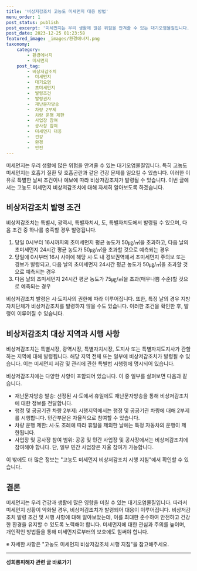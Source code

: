 ```yaml
---
title: '비상저감조치 고농도 미세먼지 대응 방법'
menu_order: 1
post_status: publish
post_excerpt: '미세먼지는 우리 생활에 많은 위험을 안겨줄 수 있는 대기오염물질입니다. 특히 고농도 미세먼지는 호흡기 질환 및 호흡곤란과 같은 건강 문제를 일으킬 수 있습니다. 이러한 이유로 특별한 날씨 조건이나 예보에 따라 비상저감조치가 발령될 수 있습니다. 이번 글에서는 고농도 미세먼지 비상저감조치에 대해 자세히 알아보도록 하겠습니다.'
post_date: 2023-12-25 01:23:58
featured_image: _images/환경에너지.png
taxonomy:
    category:
        - 환경에너지
        - 미세먼지
    post_tag:
        - 비상저감조치
        -  미세먼지
        -  대기오염
        -  초미세먼지
        -  발령조건
        -  발령권자
        -  재난문자방송
        -  차량 2부제
        -  차량 운행 제한
        -  사업장 참여
        -  공사장 참여
        -  미세먼지 대응
        -  건강
        -  환경
        -  안전
---
```



미세먼지는 우리 생활에 많은 위험을 안겨줄 수 있는 대기오염물질입니다. 특히 고농도 미세먼지는 호흡기 질환 및 호흡곤란과 같은 건강 문제를 일으킬 수 있습니다. 이러한 이유로 특별한 날씨 조건이나 예보에 따라 비상저감조치가 발령될 수 있습니다. 이번 글에서는 고농도 미세먼지 비상저감조치에 대해 자세히 알아보도록 하겠습니다.

## 비상저감조치 발령 조건
비상저감조치는 특별시, 광역시, 특별자치시, 도, 특별자치도에서 발령될 수 있으며, 다음 조건 중 하나를 충족할 경우 발령됩니다.
1. 당일 0시부터 16시까지의 초미세먼지 평균 농도가 50㎍/㎥을 초과하고, 다음 날의 초미세먼지 24시간 평균 농도가 50㎍/㎥을 초과할 것으로 예측되는 경우
2. 당일에 0시부터 16시 사이에 해당 시·도 내 경보권역에서 초미세먼지 주의보 또는 경보가 발령되고, 다음 날의 초미세먼지 24시간 평균 농도가 50㎍/㎥을 초과할 것으로 예측되는 경우
3. 다음 날의 초미세먼지 24시간 평균 농도가 75㎍/㎥을 초과(매우나쁨 수준)할 것으로 예측되는 경우

비상저감조치 발령은 시·도지사의 권한에 따라 이루어집니다. 또한, 특정 날의 경우 지방자치단체가 비상저감조치를 발령하지 않을 수도 있습니다. 이러한 조건을 확인한 후, 발령이 이루어질 수 있습니다.

## 비상저감조치 대상 지역과 시행 사항
비상저감조치는 특별시장, 광역시장, 특별자치시장, 도지사 또는 특별자치도지사가 관할하는 지역에 대해 발령됩니다. 해당 지역 전체 또는 일부에 비상저감조치가 발령될 수 있습니다. 이는 미세먼지 저감 및 관리에 관한 특별법 시행령에 명시되어 있습니다.

비상저감조치에는 다양한 사항이 포함되어 있습니다. 이 중 일부를 살펴보면 다음과 같습니다.
- 재난문자방송 발송: 선정된 시·도에서 휴일에도 재난문자방송을 통해 비상저감조치에 대한 정보를 전달합니다.
- 행정 및 공공기관 차량 2부제: 시행지역에서는 행정 및 공공기관 차량에 대해 2부제를 시행합니다. 민간부문은 자율적으로 참여할 수 있습니다.
- 차량 운행 제한: 시·도 조례에 따라 휴일을 제외한 날에는 특정 자동차의 운행이 제한됩니다.
- 사업장 및 공사장 참여 범위: 공공 및 민간 사업장 및 공사장에서는 비상저감조치에 참여해야 합니다. 단, 일부 민간 사업장은 자율 참여가 가능합니다.

이 밖에도 더 많은 정보는 "고농도 미세먼지 비상저감조치 시행 지침"에서 확인할 수 있습니다.

## 결론
미세먼지는 우리 건강과 생활에 많은 영향을 미칠 수 있는 대기오염물질입니다. 따라서 미세먼지 상황이 악화될 경우, 비상저감조치가 발령되어 대응이 이루어집니다. 비상저감조치 발령 조건 및 시행 사항에 대해 알아보았는데, 이를 최대한 준수하여 안전하고 건강한 환경을 유지할 수 있도록 노력해야 합니다. 미세먼지에 대한 관심과 주의를 높이며, 개인적인 방법들을 통해 미세먼지로부터의 보호에도 힘써야 합니다. 

※ 자세한 사항은 "고농도 미세먼지 비상저감조치 시행 지침"을 참고해주세요.
<!-- wp:separator -->
<hr class="wp-block-separator has-alpha-channel-opacity"/>
<!-- /wp:separator -->

<!-- wp:group {"backgroundColor":"base","layout":{"type":"constrained"}} -->
<div class="wp-block-group has-base-background-color has-background"><!-- wp:paragraph {"align":"center","fontSize":"medium"} -->
<p class="has-text-align-center has-large-font-size"><strong>성희롱피해자 관련 글 바로가기</strong></p>
<!-- /wp:paragraph -->


<!-- wp:latest-posts
{"categories":[{"id":30947,"count":19,"description":"","link":"https://uknowlaw.com/category/%ec%84%b1%ed%9d%ac%eb%a1%b1%ed%94%bc%ed%95%b4%ec%9e%90/","name":"성희롱피해자","slug":"성희롱피해자","taxonomy":"category","parent":0,"meta":[],"_links":{"self":[{"href":"https://uknowlaw.com/wp-json/wp/v2/categories/30947"}],"collection":[{"href":"https://uknowlaw.com/wp-json/wp/v2/categories"}],"about":[{"href":"https://uknowlaw.com/wp-json/wp/v2/taxonomies/category"}],"wp:post_type":[{"href":"https://uknowlaw.com/wp-json/wp/v2/posts?categories=30947"}],"curies":[{"name":"wp","href":"https://api.w.org/{rel}","templated":true}]}}],"postsToShow":100,"excerptLength":28,"postLayout":"grid","columns":2,"featuredImageAlign":"left","featuredImageSizeSlug":"large","fontSize":"small"} /--></div>
<!-- /wp:group -->